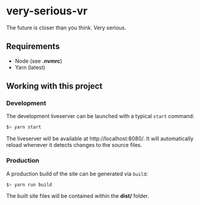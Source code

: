 # very-serious-vr
The future is closer than you think. Very serious.

## Requirements

- Node (see **.nvmrc**)
- Yarn (latest)

## Working with this project

### Development

The development liveserver can be launched with a typical `start` command:

```sh
$> yarn start
```

The liveserver will be available at http://localhost:8080/. It will automatically reload whenever it detects changes to the source files.

### Production

A production build of the site can be generated via `build`:

```sh
$> yarn run build
```

The built site files will be contained within the **dist/** folder.
